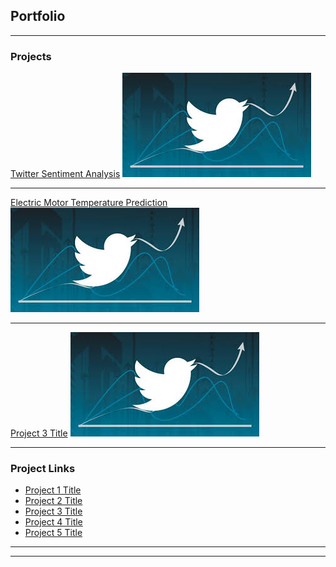 ## Portfolio

---

###  Projects 

[Twitter Sentiment Analysis](/sample_page)
<img src="images/dummy_thumbnail.jpg?raw=true"/>

---
[Electric Motor Temperature Prediction](/pdf/presentation.pptx)
<img src="images/dummy_thumbnail.jpg?raw=true"/>

---
[Project 3 Title](http://example.com/)
<img src="images/dummy_thumbnail.jpg?raw=true"/>

---

### Project Links

- [Project 1 Title](http://http://nikilstark.pythonanywhere.com/)
- [Project 2 Title](http://example.com/)
- [Project 3 Title](http://example.com/)
- [Project 4 Title](http://example.com/)
- [Project 5 Title](http://example.com/)

---




---

